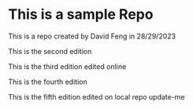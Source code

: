 # This is a sample Repo

This is a repo created by David Feng in 28/29/2023

This is the second edition

This is the third edition edited online

This is the fourth edition 

This is the fifth edition edited on local repo update-me